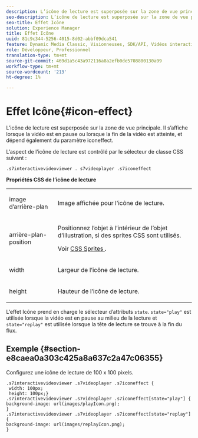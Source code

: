 ```yaml
---
description: L’icône de lecture est superposée sur la zone de vue principale. Il s’affiche lorsque la vidéo est en pause ou lorsque la fin de la vidéo est atteinte, et dépend également du paramètre iconeffect.
seo-description: L’icône de lecture est superposée sur la zone de vue principale. Il s’affiche lorsque la vidéo est en pause ou lorsque la fin de la vidéo est atteinte, et dépend également du paramètre iconeffect.
seo-title: Effet Icône
solution: Experience Manager
title: Effet Icône
uuid: 81c9c344-5256-4015-8d02-abbf09dca541
feature: Dynamic Media Classic, Visionneuses, SDK/API, Vidéos interactives
role: Développeur, Professionnel
translation-type: tm+mt
source-git-commit: 469d1a5c43a972116a8a2efb0de5708800130a99
workflow-type: tm+mt
source-wordcount: '213'
ht-degree: 1%

---
```



# Effet Icône{#icon-effect}

L’icône de lecture est superposée sur la zone de vue principale. Il s’affiche lorsque la vidéo est en pause ou lorsque la fin de la vidéo est atteinte, et dépend également du paramètre iconeffect.

<!--<a id="section_061E550C1C1D4DB2BD663A898895B38C"></a>-->

L’aspect de l’icône de lecture est contrôlé par le sélecteur de classe CSS suivant :

```
.s7interactivevideoviewer . s7videoplayer .s7iconeffect
```

**Propriétés CSS de l’icône de lecture**

<table id="table_C48C56E696304C9BAFEE71BA9EA9A174"> 
 <tbody> 
  <tr> 
   <td colname="col1"> <p> <span class="codeph"> image d’arrière-plan  </span> </p> </td> 
   <td colname="col2"> <p> Image affichée pour l’icône de lecture. </p> </td> 
  </tr> 
  <tr> 
   <td colname="col1"> <p> <span class="codeph"> arrière-plan-position  </span> </p> </td> 
   <td colname="col2"> <p> Positionnez l’objet à l’intérieur de l’objet d’illustration, si des sprites CSS sont utilisés. </p> <p>Voir <a href="../../../c-html5-aem-asset-viewers/c-html5-aem-int-video/c-html5-aem-int-video-customizingviewer/c-html5-aem-int-video-customizingviewer.md#section-9b6d8d601cb441d08214dada7bb4eddc" format="dita" scope="local"> CSS Sprites </a>. </p> </td> 
  </tr> 
  <tr> 
   <td colname="col1"> <p> <span class="codeph"> width </span> </p> </td> 
   <td colname="col2"> <p> Largeur de l’icône de lecture. </p> </td> 
  </tr> 
  <tr> 
   <td colname="col1"> <p> <span class="codeph"> height </span> </p> </td> 
   <td colname="col2"> <p>Hauteur de l’icône de lecture. </p> </td> 
  </tr> 
 </tbody> 
</table>

L’effet Icône prend en charge le sélecteur d’attributs `state`. `state="play"` est utilisée lorsque la vidéo est en pause au milieu de la lecture et  `state="replay"` est utilisée lorsque la tête de lecture se trouve à la fin du flux.

## Exemple {#section-e8caea0a303c425a8a637c2a47c06355}

Configurez une icône de lecture de 100 x 100 pixels.

```
.s7interactivevideoviewer .s7videoplayer .s7iconeffect { 
 width: 100px; 
 height: 100px;} 
.s7interactivevideoviewer .s7videoplayer .s7iconeffect[state="play"] { 
background-image: url(images/playIcon.png); 
} 
.s7interactivevideoviewer .s7videoplayer .s7iconeffect[state="replay"] { 
background-image: url(images/replayIcon.png); 
}
```

